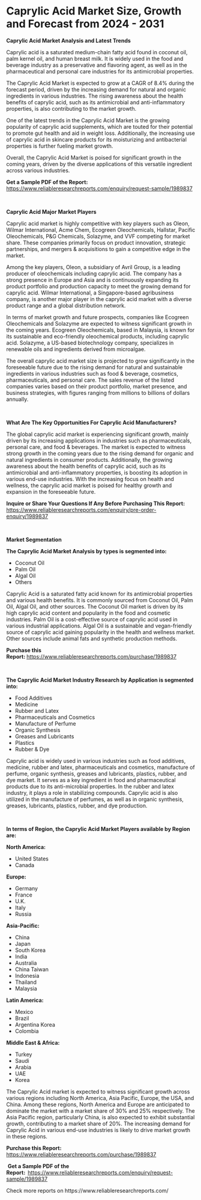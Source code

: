 <p><h1>Caprylic Acid Market Size, Growth and Forecast from 2024 - 2031</h1></p><p><strong>Caprylic Acid Market Analysis and Latest Trends</strong></p>
<p><p>Caprylic acid is a saturated medium-chain fatty acid found in coconut oil, palm kernel oil, and human breast milk. It is widely used in the food and beverage industry as a preservative and flavoring agent, as well as in the pharmaceutical and personal care industries for its antimicrobial properties.</p><p>The Caprylic Acid Market is expected to grow at a CAGR of 8.4% during the forecast period, driven by the increasing demand for natural and organic ingredients in various industries. The rising awareness about the health benefits of caprylic acid, such as its antimicrobial and anti-inflammatory properties, is also contributing to the market growth.</p><p>One of the latest trends in the Caprylic Acid Market is the growing popularity of caprylic acid supplements, which are touted for their potential to promote gut health and aid in weight loss. Additionally, the increasing use of caprylic acid in skincare products for its moisturizing and antibacterial properties is further fueling market growth.</p><p>Overall, the Caprylic Acid Market is poised for significant growth in the coming years, driven by the diverse applications of this versatile ingredient across various industries.</p></p>
<p><strong>Get a Sample PDF of the Report:&nbsp;</strong> <a href="https://www.reliableresearchreports.com/enquiry/request-sample/1989837">https://www.reliableresearchreports.com/enquiry/request-sample/1989837</a></p>
<p>&nbsp;</p>
<p><strong>Caprylic Acid Major Market Players</strong></p>
<p><p>Caprylic acid market is highly competitive with key players such as Oleon, Wilmar International, Acme Chem, Ecogreen Oleochemicals, Hallstar, Pacific Oleochemicals, P&G Chemicals, Solazyme, and VVF competing for market share. These companies primarily focus on product innovation, strategic partnerships, and mergers & acquisitions to gain a competitive edge in the market.</p><p>Among the key players, Oleon, a subsidiary of Avril Group, is a leading producer of oleochemicals including caprylic acid. The company has a strong presence in Europe and Asia and is continuously expanding its product portfolio and production capacity to meet the growing demand for caprylic acid. Wilmar International, a Singapore-based agribusiness company, is another major player in the caprylic acid market with a diverse product range and a global distribution network.</p><p>In terms of market growth and future prospects, companies like Ecogreen Oleochemicals and Solazyme are expected to witness significant growth in the coming years. Ecogreen Oleochemicals, based in Malaysia, is known for its sustainable and eco-friendly oleochemical products, including caprylic acid. Solazyme, a US-based biotechnology company, specializes in renewable oils and ingredients derived from microalgae.</p><p>The overall caprylic acid market size is projected to grow significantly in the foreseeable future due to the rising demand for natural and sustainable ingredients in various industries such as food & beverage, cosmetics, pharmaceuticals, and personal care. The sales revenue of the listed companies varies based on their product portfolio, market presence, and business strategies, with figures ranging from millions to billions of dollars annually.</p></p>
<p>&nbsp;</p>
<p><strong>What Are The Key Opportunities For Caprylic Acid Manufacturers?</strong></p>
<p><p>The global caprylic acid market is experiencing significant growth, mainly driven by its increasing applications in industries such as pharmaceuticals, personal care, and food & beverages. The market is expected to witness strong growth in the coming years due to the rising demand for organic and natural ingredients in consumer products. Additionally, the growing awareness about the health benefits of caprylic acid, such as its antimicrobial and anti-inflammatory properties, is boosting its adoption in various end-use industries. With the increasing focus on health and wellness, the caprylic acid market is poised for healthy growth and expansion in the foreseeable future.</p></p>
<p><strong>Inquire or Share Your Questions If Any Before Purchasing This Report:</strong> <a href="https://www.reliableresearchreports.com/enquiry/pre-order-enquiry/1989837">https://www.reliableresearchreports.com/enquiry/pre-order-enquiry/1989837</a></p>
<p>&nbsp;</p>
<p><strong>Market Segmentation</strong></p>
<p><strong>The Caprylic Acid Market Analysis by types is segmented into:</strong></p>
<p><ul><li>Coconut Oil</li><li>Palm Oil</li><li>Algal Oil</li><li>Others</li></ul></p>
<p><p>Caprylic Acid is a saturated fatty acid known for its antimicrobial properties and various health benefits. It is commonly sourced from Coconut Oil, Palm Oil, Algal Oil, and other sources. The Coconut Oil market is driven by its high caprylic acid content and popularity in the food and cosmetic industries. Palm Oil is a cost-effective source of caprylic acid used in various industrial applications. Algal Oil is a sustainable and vegan-friendly source of caprylic acid gaining popularity in the health and wellness market. Other sources include animal fats and synthetic production methods.</p></p>
<p><strong>Purchase this Report:&nbsp;</strong><a href="https://www.reliableresearchreports.com/purchase/1989837">https://www.reliableresearchreports.com/purchase/1989837</a></p>
<p>&nbsp;</p>
<p><strong>The Caprylic Acid Market Industry Research by Application is segmented into:</strong></p>
<p><ul><li>Food Additives</li><li>Medicine</li><li>Rubber and Latex</li><li>Pharmaceuticals and Cosmetics</li><li>Manufacture of Perfume</li><li>Organic Synthesis</li><li>Greases and Lubricants</li><li>Plastics</li><li>Rubber & Dye</li></ul></p>
<p><p>Caprylic acid is widely used in various industries such as food additives, medicine, rubber and latex, pharmaceuticals and cosmetics, manufacture of perfume, organic synthesis, greases and lubricants, plastics, rubber, and dye market. It serves as a key ingredient in food and pharmaceutical products due to its anti-microbial properties. In the rubber and latex industry, it plays a role in stabilizing compounds. Caprylic acid is also utilized in the manufacture of perfumes, as well as in organic synthesis, greases, lubricants, plastics, rubber, and dye production.</p></p>
<p>&nbsp;</p>
<p><strong>In terms of Region, the Caprylic Acid Market Players available by Region are:</strong></p>
<p>
    <p> <strong> North America: </strong>
        <ul>
            <li>United States</li>
            <li>Canada</li>
        </ul>
        </p> 
    <p> <strong> Europe: </strong>
        <ul>
            <li>Germany</li>
            <li>France</li>
            <li>U.K.</li>
            <li>Italy</li>
            <li>Russia</li>
        </ul>
        </p> 
    <p> <strong> Asia-Pacific: </strong>
        <ul>
            <li>China</li>
            <li>Japan</li>
            <li>South Korea</li>
            <li>India</li>
            <li>Australia</li>
            <li>China Taiwan</li>
            <li>Indonesia</li>
            <li>Thailand</li>
            <li>Malaysia</li>
        </ul>
        </p> 
    <p> <strong> Latin America: </strong>
        <ul>
            <li>Mexico</li>
            <li>Brazil</li>
            <li>Argentina Korea</li>
            <li>Colombia</li>
        </ul>
        </p> 
    <p> <strong> Middle East & Africa: </strong>
        <ul>
            <li>Turkey</li>
            <li>Saudi</li>
            <li>Arabia</li>
            <li>UAE</li>
            <li>Korea</li>
        </ul>
    </p>
    </p>
<p><p>The Caprylic Acid market is expected to witness significant growth across various regions including North America, Asia Pacific, Europe, the USA, and China. Among these regions, North America and Europe are anticipated to dominate the market with a market share of 30% and 25% respectively. The Asia Pacific region, particularly China, is also expected to exhibit substantial growth, contributing to a market share of 20%. The increasing demand for Caprylic Acid in various end-use industries is likely to drive market growth in these regions.</p></p>
<p><strong>Purchase this Report: </strong><a href="https://www.reliableresearchreports.com/purchase/1989837">https://www.reliableresearchreports.com/purchase/1989837</a></p>
<p>&nbsp;<strong>Get a Sample PDF of the Report:&nbsp;&nbsp;</strong><a href="https://www.reliableresearchreports.com/enquiry/request-sample/1989837">https://www.reliableresearchreports.com/enquiry/request-sample/1989837</a></p>
<p><strong></strong></p>
<p>Check more reports on https://www.reliableresearchreports.com/</p>